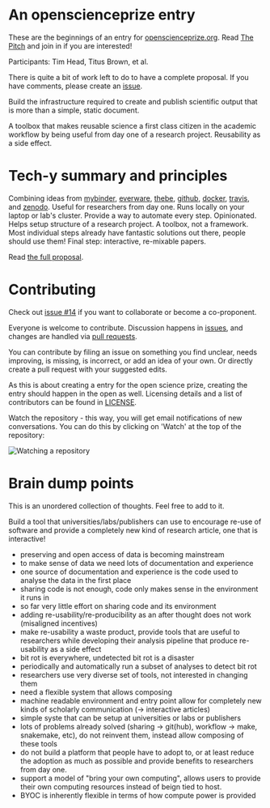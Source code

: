 # An openscienceprize entry

These are the beginnings of an entry for
[openscienceprize.org](//openscienceprize.org). Read [The Pitch](pitch.md) and
join in if you are interested!

Participants: Tim Head, Titus Brown, et al.

There is quite a bit of work left to do to have a complete proposal.
If you have comments, please create an
[issue](https://github.com/betatim/openscienceprize/issues).

Build the infrastructure required to create and publish scientific
output that is more than a simple, static document.

A toolbox that makes reusable science a first class citizen in the
academic workflow by being useful from day one of a research
project. Reusability as a side effect.


# Tech-y summary and principles

Combining ideas from [mybinder](mybinder.org),
[everware](https://betatim.github.io/posts/project-everware-reusable-science/),
[thebe](https://github.com/oreillymedia/thebe),
[github](http://github.com/), [docker](http://docker.com),
[travis](https://travis-ci.org/), and
[zenodo](https://zenodo.org/). Useful for researchers from day
one. Runs locally on your laptop or lab's cluster. Provide a way to
automate every step. Opinionated. Helps setup structure of a research
project. A toolbox, not a framework. Most individual steps already
have fantastic solutions out there, people should use them! Final
step: interactive, re-mixable papers.

Read [the full proposal](proposal.md).


# Contributing

Check out [issue #14](https://github.com/betatim/openscienceprize/issues/14)
if you want to collaborate or become a co-proponent.

Everyone is welcome to contribute. Discussion happens in
[issues](https://github.com/betatim/openscienceprize/issues), and
changes are handled via [pull
requests](https://github.com/betatim/openscienceprize/pulls).

You can contribute by filing an issue on something you find unclear,
needs improving, is missing, is incorrect, or add an idea of your
own. Or directly create a pull request with your suggested edits.

As this is about creating a entry for the open science prize, creating
the entry should happen in the open as well. Licensing details and a
list of contributors can be found in [LICENSE](LICENSE).

Watch the repository - this way, you will get email notifications of
new conversations. You can do this by clicking on 'Watch' at the top
of the repository:

![Watching a repository](https://help.github.com/assets/images/help/notifications/watcher_picker.gif)


# Brain dump points

This is an unordered collection of thoughts. Feel free to add to it.

Build a tool that universities/labs/publishers can use to encourage
re-use of software and provide a completely new kind of research
article, one that is interactive!

* preserving and open access of data is becoming mainstream
* to make sense of data we need lots of documentation and experience
* one source of documentation and experience is the code used to
  analyse the data in the first place
* sharing code is not enough, code only makes sense in the environment
  it runs in
* so far very little effort on sharing code and its environment
* adding re-usability/re-producibility as an after thought does not
  work (misaligned incentives)
* make re-usability a waste product, provide tools that are useful to
  researchers while developing their analysis pipeline that produce
  re-usability as a side effect
* bit rot is everywhere, undetected bit rot is a disaster
* periodically and automatically run a subset of analyses to detect
  bit rot
* researchers use very diverse set of tools, not interested in
  changing them
* need a flexible system that allows composing
* machine readable environment and entry point allow for completely
  new kinds of scholarly communication (-> interactive articles)
* simple syste that can be setup at universities or labs or publishers
* lots of problems already solved (sharing -> git(hub), workflow ->
  make, snakemake, etc), do not reinvent them, instead allow composing
  of these tools
* do not build a platform that people have to adopt to, or at least
  reduce the adoption as much as possible and provide benefits to
  researchers from day one.
* support a model of "bring your own computing", allows users to
  provide their own computing resources instead of beign tied to host.
* BYOC is inherently flexible in terms of how compute power is
  provided
